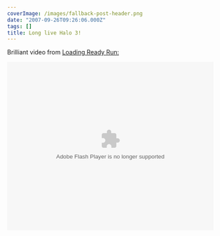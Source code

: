 ```yaml
---
coverImage: /images/fallback-post-header.png
date: "2007-09-26T09:26:06.000Z"
tags: []
title: Long live Halo 3!
---
```


Brilliant video from [Loading Ready Run:](https://www.loadingreadyrun.com/videos/view/228)

<embed width="480" height="392" allowfullscreen="true" flashvars="mediaId=406609&amp;affiliateId=24664&amp;allowFullScreen=true&amp;pngLogo=http%3A//www.loadingreadyrun.com/img/revdots_grey.png" bgcolor="#000000" salign="TL" scale="noScale" pluginspage="https://www.macromedia.com/go/getflashplayer" src="https://flash.revver.com/player/1.0/player.swf" type="application/x-shockwave-flash"></embed>
